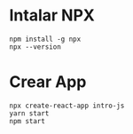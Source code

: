 # Intalar NPX
```
npm install -g npx
npx --version
```

# Crear App
```
npx create-react-app intro-js
yarn start
npm start
```
